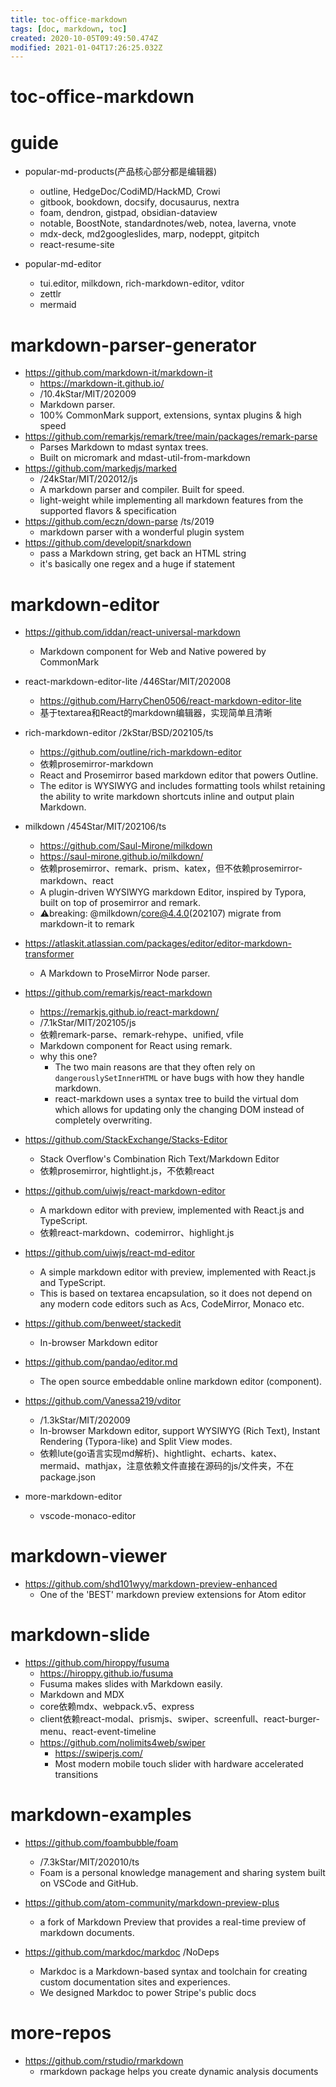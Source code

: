 ```yaml
---
title: toc-office-markdown
tags: [doc, markdown, toc]
created: 2020-10-05T09:49:50.474Z
modified: 2021-01-04T17:26:25.032Z
---
```


# toc-office-markdown

# guide
- popular-md-products(产品核心部分都是编辑器)
  - outline, HedgeDoc/CodiMD/HackMD, Crowi
  - gitbook, bookdown, docsify, docusaurus, nextra
  - foam, dendron, gistpad, obsidian-dataview
  - notable, BoostNote, standardnotes/web, notea, laverna, vnote
  - mdx-deck, md2googleslides, marp, nodeppt, gitpitch
  - react-resume-site

- popular-md-editor
  - tui.editor, milkdown, rich-markdown-editor, vditor
  - zettlr
  - mermaid
# markdown-parser-generator
- https://github.com/markdown-it/markdown-it
  - https://markdown-it.github.io/
  - /10.4kStar/MIT/202009
  - Markdown parser. 
  - 100% CommonMark support, extensions, syntax plugins & high speed
- https://github.com/remarkjs/remark/tree/main/packages/remark-parse
  - Parses Markdown to mdast syntax trees. 
  - Built on micromark and mdast-util-from-markdown
- https://github.com/markedjs/marked
  - /24kStar/MIT/202012/js
  - A markdown parser and compiler. Built for speed.
  - light-weight while implementing all markdown features from the supported flavors & specification
- https://github.com/eczn/down-parse /ts/2019
  - markdown parser with a wonderful plugin system
- https://github.com/developit/snarkdown
  - pass a Markdown string, get back an HTML string
  - it's basically one regex and a huge if statement
# markdown-editor
- https://github.com/iddan/react-universal-markdown
  - Markdown component for Web and Native powered by CommonMark

- react-markdown-editor-lite /446Star/MIT/202008
  - https://github.com/HarryChen0506/react-markdown-editor-lite
  - 基于textarea和React的markdown编辑器，实现简单且清晰
- rich-markdown-editor /2kStar/BSD/202105/ts
  - https://github.com/outline/rich-markdown-editor
  - 依赖prosemirror-markdown
  - React and Prosemirror based markdown editor that powers Outline.
  - The editor is WYSIWYG and includes formatting tools whilst retaining the ability to write markdown shortcuts inline and output plain Markdown.
- milkdown /454Star/MIT/202106/ts
  - https://github.com/Saul-Mirone/milkdown
  - https://saul-mirone.github.io/milkdown/
  - 依赖prosemirror、remark、prism、katex，但不依赖prosemirror-markdown、react
  - A plugin-driven WYSIWYG markdown Editor, inspired by Typora, built on top of prosemirror and remark.
  - ⚠️️breaking: @milkdown/core@4.4.0(202107) migrate from markdown-it to remark
- https://atlaskit.atlassian.com/packages/editor/editor-markdown-transformer
  - A Markdown to ProseMirror Node parser.

- https://github.com/remarkjs/react-markdown
  - https://remarkjs.github.io/react-markdown/
  - /7.1kStar/MIT/202105/js
  - 依赖remark-parse、remark-rehype、unified, vfile
  - Markdown component for React using remark.
  - why this one?
    - The two main reasons are that they often rely on `dangerouslySetInnerHTML` or have bugs with how they handle markdown. 
    - react-markdown uses a syntax tree to build the virtual dom which allows for updating only the changing DOM instead of completely overwriting.
- https://github.com/StackExchange/Stacks-Editor
  - Stack Overflow's Combination Rich Text/Markdown Editor
  - 依赖prosemirror, hightlight.js，不依赖react
- https://github.com/uiwjs/react-markdown-editor
  - A markdown editor with preview, implemented with React.js and TypeScript.
  - 依赖react-markdown、codemirror、highlight.js
- https://github.com/uiwjs/react-md-editor
  - A simple markdown editor with preview, implemented with React.js and TypeScript.
  - This is based on textarea encapsulation, so it does not depend on any modern code editors such as Acs, CodeMirror, Monaco etc.

- https://github.com/benweet/stackedit
  - In-browser Markdown editor
- https://github.com/pandao/editor.md
  - The open source embeddable online markdown editor (component).
- https://github.com/Vanessa219/vditor
  - /1.3kStar/MIT/202009
  - In-browser Markdown editor, support WYSIWYG (Rich Text), Instant Rendering (Typora-like) and Split View modes.
  - 依赖lute(go语言实现md解析)、hightlight、echarts、katex、mermaid、mathjax，注意依赖文件直接在源码的js/文件夹，不在package.json
- more-markdown-editor
  - vscode-monaco-editor
# markdown-viewer
- https://github.com/shd101wyy/markdown-preview-enhanced
  - One of the 'BEST' markdown preview extensions for Atom editor
# markdown-slide
- https://github.com/hiroppy/fusuma
  - https://hiroppy.github.io/fusuma
  - Fusuma makes slides with Markdown easily.
  - Markdown and MDX
  - core依赖mdx、webpack.v5、express
  - client依赖react-modal、prismjs、swiper、screenfull、react-burger-menu、react-event-timeline
  - https://github.com/nolimits4web/swiper
    - https://swiperjs.com/
    - Most modern mobile touch slider with hardware accelerated transitions
# markdown-examples
- https://github.com/foambubble/foam
  - /7.3kStar/MIT/202010/ts
  - Foam is a personal knowledge management and sharing system built on VSCode and GitHub.
- https://github.com/atom-community/markdown-preview-plus
  - a fork of Markdown Preview that provides a real-time preview of markdown documents.

- https://github.com/markdoc/markdoc  /NoDeps
  - Markdoc is a Markdown-based syntax and toolchain for creating custom documentation sites and experiences.
  - We designed Markdoc to power Stripe's public docs
# more-repos
- https://github.com/rstudio/rmarkdown
  - rmarkdown package helps you create dynamic analysis documents
